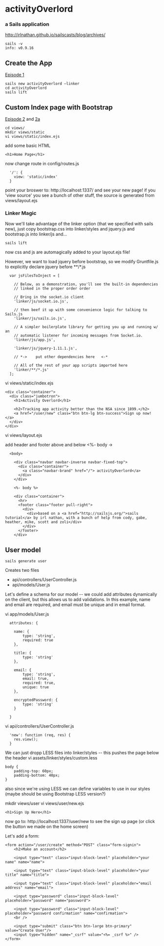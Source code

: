 # activityOverlord
### a Sails application

http://irlnathan.github.io/sailscasts/blog/archives/


```
sails -v
info: v0.9.16
```

## Create the App

[Episode 1](http://irlnathan.github.io/sailscasts/blog/2013/08/20/building-a-sails-application-ep1-installing-sails-and-create-initial-project/)
```
sails new activityOverlord —linker
cd activityOverlord
sails lift
```

## Custom Index page with Bootstrap 

[Episode 2](http://irlnathan.github.io/sailscasts/blog/2013/08/21/building-a-sails-application-ep2-creating-a-sign-up-page/) and [2a](http://irlnathan.github.io/sailscasts/blog/2013/08/22/building-a-sails-application-ep2a-a-quick-supplement-to-some-stuff-i-forgot-to-mention-in-episode-2/)

```
cd views/
mkdir views/static
vi views/static/index.ejs
```
add some basic HTML
```
<h1>Home Page</h1>
```
now change route in config/routes.js
```
  '/': {
    view: 'static/index'
  }

```
point your broswer to: http://localhost:1337/
and see your new page!
if you 'view source' you see a bunch of other stuff, the source is generated from views/layout.ejs

### Linker Magic
Now we'll take advantage of the linker option (that we specified with sails new), 
just copy bootstrap.css into linker/styles
and jquery.js and bootstrap.js into linker/js
and...
```
sails lift
```
now css and js are automagically added to your layout.ejs file!


However, we want to load jquery before bootstrap, so we modify Gruntfile.js to explicitly declare jquery before **/*.js

```
  var jsFilesToInject = [

    // Below, as a demonstration, you'll see the built-in dependencies 
    // linked in the proper order order

    // Bring in the socket.io client
    'linker/js/socket.io.js',

    // then beef it up with some convenience logic for talking to Sails.js
    'linker/js/sails.io.js',

    // A simpler boilerplate library for getting you up and running w/ an
    // automatic listener for incoming messages from Socket.io.
    'linker/js/app.js',
    
    'linker/js/jquery-1.11.1.js',

    // *->    put other dependencies here   <-*

    // All of the rest of your app scripts imported here
    'linker/**/*.js'
  ];

```

vi views/static/index.ejs
```
<div class="container">
  <div class="jumbotron">
    <h1>Activity Overlord</h1>

    <h2>Tracking app activity better than the NSA since 1899.</h2>
    <a href="/user/new" class="btn btn-lg btn-success">Sign up now!</a>
  </div>
</div>
```

vi views/layout.ejs

add header and footer above and below <%- body ->
```
  <body>

    <div class="navbar navbar-inverse navbar-fixed-top">
      <div class="container">
        <a class="navbar-brand" href="/"> activityOverlord</a>
      </div>
    </div>
    
    <%- body %>

    <div class="container">
      <hr>
      <footer class="footer pull-right">
        <div>
          <div>based on a <a href="http://sailsjs.org/">sails tutorial</a> by irl nathan, with a bunch of help from cody, gabe, heather, mike, scott and zoli</div>
        </div>
      </footer>
    </div>
```

## User model

```
sails generate user
```

Creates two files
- api/controllers/UserController.js
- api/models/User.js

Let's define a schema for our model -- we could add attributes dynamically on the client, but this allows us to add validations.  In this example, name and email are required, and email must be unique and in email format.

vi app/models/User.js
```
  attributes: {
  	
  	name: {
  		type: 'string',
  		required: true
  	},

  	title: {
  		type: 'string'
  	},

  	email: {
  		type: 'string',
  		email: true,
  		required: true,
  		unique: true
  	},

  	encryptedPassword: {
  		type: 'string'
  	}
    
  }
```


vi api/controllers/UserController.js
```
  'new': function (req, res) {
  	res.view();
  }
```

We can just dropp LESS files into linker/styles -- this pushes the page below the header
vi assets/linker/styles/custom.less
```
body {
	padding-top: 60px;
	padding-bottom: 40px;
}
```

also since we're using LESS we can define variables to use in our styles (maybe should be using Bootstrap LESS version?)


mkdir views/user
vi views/user/new.ejs
```
<h1>Sign Up Here</h1>

```

now go to:  http://localhost:1337/user/new
to see the sign up page (or click the button we made on the home screen)

Let's add a form:




```
<form action="/user/create" method="POST" class="form-signin">
	<h2>Make an account</h2>

	<input type="text" class="input-block-level" placeholder="your name" name="name">

	<input type="text" class="input-block-level" placeholder="your title" name="title">
	
	<input type="text" class="input-block-level" placeholder="email address" name="email">
	
	<input type="password" class="input-block-level" placeholder="password" name="password">
	
	<input type="password" class="input-block-level" placeholder="password confirmation" name="confirmation">
	<br />
	
	<input type="submit" class="btn btn-large btn-primary" value="Create User"/>
	<input type="hidden" name="_csrf" value="<%= _csrf %>" />
</form>
```


